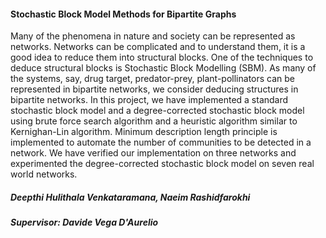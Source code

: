 #### Stochastic Block Model Methods for Bipartite Graphs

Many of the phenomena in nature and society can be represented as networks. Networks can be complicated and to understand them, it is a good idea to reduce them into structural blocks. One of the techniques to deduce structural blocks is Stochastic Block Modelling (SBM). As many of the systems, say, drug target, predator-prey, plant-pollinators can be represented in bipartite networks, we consider deducing structures in bipartite networks.
In this project, we have implemented a standard stochastic block model and a degree-corrected stochastic block model using brute force search algorithm and a heuristic algorithm similar to Kernighan-Lin algorithm. Minimum description length principle is implemented to automate the number of communities
to be detected in a network.
We have verified our implementation on three networks and experimented the degree-corrected stochastic block model on seven real world networks.

##### Deepthi Hulithala Venkataramana, Naeim Rashidfarokhi

##### Supervisor: Davide Vega D'Aurelio
